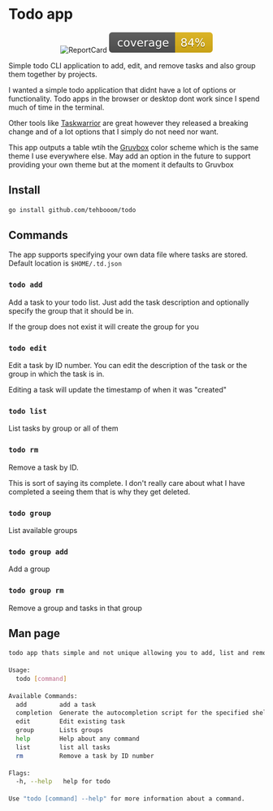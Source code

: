 # Todo app

<p align="center">
  <img src="https://goreportcard.com/badge/github.com/tehbooom/todo" title="ReportCard">
  <img src="https://raw.githubusercontent.com/tehbooom/todo/badges/.badges/main/coverage.svg" alt="Coverage">
</p>

Simple todo CLI application to add, edit, and remove tasks and also group them together by projects. 

I wanted a simple todo application that didnt have a lot of options or functionality. Todo apps in the browser or desktop dont work since I spend much of time in the terminal. 

Other tools like [Taskwarrior](https://taskwarrior.org/) are great however they released a breaking change and of a lot options that I simply do not need nor want.

This app outputs a table wtih the [Gruvbox](https://github.com/morhetz/gruvbox) color scheme which is the same theme I use everywhere else. May add an option in the future to support providing your own theme but at the moment it defaults to Gruvbox

## Install

```bash
go install github.com/tehbooom/todo
```

## Commands

The app supports specifying your own data file where tasks are stored. Default location is `$HOME/.td.json`

### `todo add`

Add a task to your todo list. Just add the task description and optionally specify the group that it should be in.

If the group does not exist it will create the group for you

### `todo edit`

Edit a task by ID number. You can edit the description of the task or the group in which the task is in.

Editing a task will update the timestamp of when it was "created"

### `todo list`

List tasks by group or all of them

### `todo rm`

Remove a task by ID. 

This is sort of saying its complete. I don't really care about what I have completed a seeing them that is why they get deleted.

### `todo group`

List available groups 

### `todo group add`

Add a group

### `todo group rm`

Remove a group and tasks in that group


## Man page

```bash
todo app thats simple and not unique allowing you to add, list and remove tasks

Usage:
  todo [command]

Available Commands:
  add         add a task
  completion  Generate the autocompletion script for the specified shell
  edit        Edit existing task
  group       Lists groups
  help        Help about any command
  list        list all tasks
  rm          Remove a task by ID number

Flags:
  -h, --help   help for todo

Use "todo [command] --help" for more information about a command.
```
